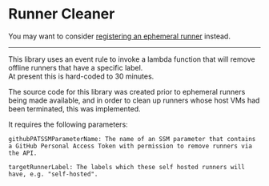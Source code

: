 # Runner Cleaner

You may want to consider [registering an ephemeral runner](https://github.blog/changelog/2021-09-20-github-actions-ephemeral-self-hosted-runners-new-webhooks-for-auto-scaling/) instead.

---

This library uses an event rule to invoke a lambda function that will remove offline runners that have a specific label.  
At present this is hard-coded to 30 minutes.

The source code for this library was created prior to ephemeral runners being made available,
and in order to clean up runners whose host VMs had been terminated, this was implemented.

It requires the following parameters:

```
githubPATSSMParameterName: The name of an SSM parameter that contains a GitHub Personal Access Token with permission to remove runners via the API.

targetRunnerLabel: The labels which these self hosted runners will have, e.g. "self-hosted".
```
